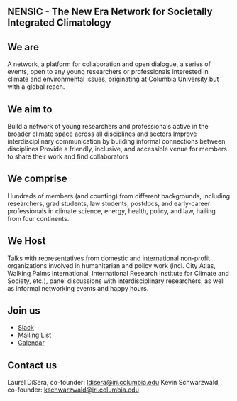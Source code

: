 ## NENSIC - The New Era Network for Societally Integrated Climatology

## We are
A network, a platform for collaboration and open dialogue, a series of events, open to any young researchers or professionals interested in climate and environmental issues, originating at Columbia University but with a global reach.

## We aim to 
Build a network of young researchers and professionals active in the broader climate space across all disciplines and sectors
Improve interdisciplinary communication by building informal connections between disciplines
Provide a friendly, inclusive, and accessible venue for members to share their work and find collaborators
## We comprise
Hundreds of members (and counting) from different backgrounds, including researchers, grad students, law students, postdocs, and early-career professionals in climate science, energy, health, policy, and law, hailing from four continents.

## We Host
Talks with representatives from domestic and international non-profit organizations involved in humanitarian and policy work (incl. City Atlas, Walking Palms International, International Research Institute for Climate and Society, etc.), panel discussions with interdisciplinary researchers, as well as informal networking events and happy hours.

## Join us
- [Slack](https://join.slack.com/t/nensic/shared_invite/zt-fk91kfac-cW8dlSHtWMF4VgmQSY7OCw)
- [Mailing List](https://lists.columbia.edu/mailman/listinfo/nensic)
- [Calendar](https://calendar.google.com/calendar/embed?src=iri.columbia.edu_cl5ucjufndp2k8d6k18jth42fc%40group.calendar.google.com&ctz=America%2FNew_York)

## Contact us
Laurel DiSera, co-founder: ldisera@iri.columbia.edu
Kevin Schwarzwald, co-founder: kschwarzwald@iri.columbia.edu
